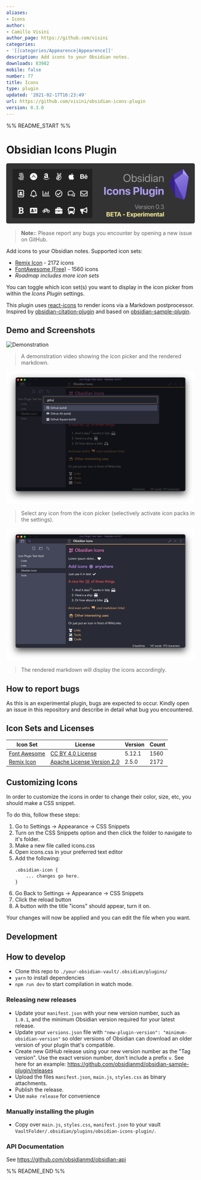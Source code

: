 ```yaml
---
aliases:
- Icons
author:
- Camillo Visini
author_page: https://github.com/visini
categories:
- '[[categories/Appearence|Appearence]]'
description: Add icons to your Obsidian notes.
downloads: 83982
mobile: false
number: 77
title: Icons
type: plugin
updated: '2021-02-17T16:23:49'
url: https://github.com/visini/obsidian-icons-plugin
version: 0.3.0
---
```


%% README_START %%

# Obsidian Icons Plugin

![Obsidian Icons Plugin](https://github.com/visini/obsidian-icons-plugin/blob/main/docs/banner.png?raw=true)

> **Note:**: Please report any bugs you encounter by opening a new issue on GitHub.

Add icons to your Obsidian notes. Supported icon sets:

- [Remix Icon](https://remixicon.com/) - 2172 icons
- [FontAwesome (Free)](https://fontawesome.com/) - 1560 icons
- _Roadmap includes more icon sets_

You can toggle which icon set(s) you want to display in the icon picker from within the _Icons Plugin_ settings.

This plugin uses [react-icons](https://github.com/react-icons/react-icons) to render icons via a Markdown postprocessor. Inspired by [obsidian-citation-plugin](https://github.com/hans/obsidian-citation-plugin) and based on [obsidian-sample-plugin](https://github.com/obsidianmd/obsidian-sample-plugin).
## Demo and Screenshots

![Demonstration](https://github.com/visini/obsidian-icons-plugin/blob/main/docs/demo.gif?raw=true)
> A demonstration video showing the icon picker and the rendered markdown.

![Screenshot Picker](https://github.com/visini/obsidian-icons-plugin/blob/main/docs/screenshot-picker.png?raw=true)
> Select any icon from the icon picker (selectively activate icon packs in the settings).

![Screenshot Rendered](https://github.com/visini/obsidian-icons-plugin/blob/main/docs/screenshot-rendered.png?raw=true)
> The rendered markdown will display the icons accordingly.


## How to report bugs

As this is an experimental plugin, bugs are expected to occur. Kindly open an issue in this repository and describe in detail what bug you encountered.

## Icon Sets and Licenses

Icon Set|License|Version|Count
---|---|---|---
[Font Awesome](https://fontawesome.com/)|[CC BY 4.0 License](https://creativecommons.org/licenses/by/4.0/)|5.12.1|1560
[Remix Icon](https://github.com/Remix-Design/RemixIcon)|[Apache License Version 2.0](http://www.apache.org/licenses/)|2.5.0|2172

## Customizing Icons

In order to customize the icons in order to change their color, size, etc, you should make a CSS snippet.

To do this, follow these steps:

1. Go to Settings -> Appearance -> CSS Snippets 
2. Turn on the CSS Snippets option and then click the folder to navigate to it's folder.
3. Make a new file called icons.css
4. Open icons.css in your preferred text editor
5. Add the following:
	```
	.obsidian-icon {
  		... changes go here.
	}
	```
6. Go Back to Settings -> Appearance -> CSS Snippets
7. Click the reload button
8. A button with the title "icons" should appear, turn it on.

Your changes will now be applied and you can edit the file when you want.

## Development

## How to develop

- Clone this repo to `./your-obsidian-vault/.obsidian/plugins/`
- `yarn` to install dependencies
- `npm run dev` to start compilation in watch mode.

### Releasing new releases

- Update your `manifest.json` with your new version number, such as `1.0.1`, and the minimum Obsidian version required for your latest release.
- Update your `versions.json` file with `"new-plugin-version": "minimum-obsidian-version"` so older versions of Obsidian can download an older version of your plugin that's compatible.
- Create new GitHub release using your new version number as the "Tag version". Use the exact version number, don't include a prefix `v`. See here for an example: https://github.com/obsidianmd/obsidian-sample-plugin/releases
- Upload the files `manifest.json`, `main.js`, `styles.css` as binary attachments.
- Publish the release.
- Use `make release` for convenience

### Manually installing the plugin

- Copy over `main.js`, `styles.css`, `manifest.json` to your vault `VaultFolder/.obsidian/plugins/obsidian-icons-plugin/`.

### API Documentation

See https://github.com/obsidianmd/obsidian-api


%% README_END %%